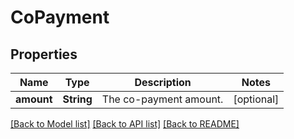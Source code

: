 # CoPayment

## Properties
Name | Type | Description | Notes
------------ | ------------- | ------------- | -------------
**amount** | **String** | The co-payment amount. | [optional] 

[[Back to Model list]](../README.md#documentation-for-models) [[Back to API list]](../README.md#documentation-for-api-endpoints) [[Back to README]](../README.md)


